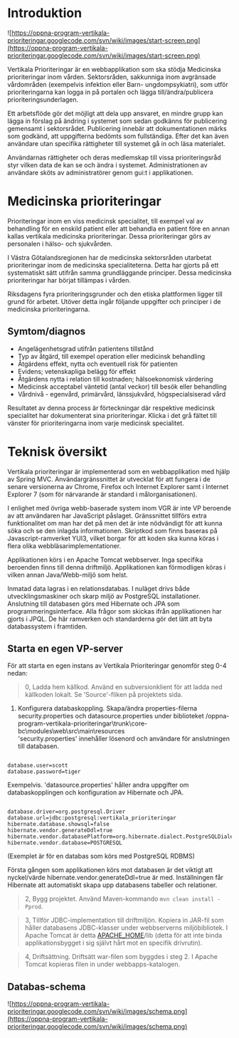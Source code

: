 # Introduktion #

![https://oppna-program-vertikala-prioriteringar.googlecode.com/svn/wiki/images/start-screen.png](https://oppna-program-vertikala-prioriteringar.googlecode.com/svn/wiki/images/start-screen.png)

Vertikala Prioriteringar är en webbapplikation som ska stödja Medicinska prioriteringar inom vården. Sektorsråden, sakkunniga inom avgränsade vårdområden (exempelvis infektion eller Barn- ungdompsykiatri), som utför prioriteringarna kan logga in på portalen och lägga till/ändra/publicera prioriteringsunderlagen.

Ett arbetsflöde gör det möjligt att dela upp ansvaret, en mindre grupp kan lägga in förslag på ändring i systemet som sedan godkänns för publicering gemensamt i sektorsrådet. Publicering innebär att dokumentationen märks som godkänd, att uppgifterna bedömts som fullständiga. Efter det kan även användare utan specifika rättigheter till systemet gå in och läsa materialet.

Användarnas rättigheter och deras medlemskap till vissa prioriteringsråd styr vilken data de kan se och ändra i systemet. Administrationen av användare sköts av administratörer genom gui:t i applikationen.

# Medicinska prioriteringar #
Prioriteringar inom en viss medicinsk specialitet, till exempel val av behandling för en enskild patient eller att behandla en patient före en annan kallas vertikala medicinska prioriteringar. Dessa prioriteringar görs av personalen i hälso- och sjukvården.

I Västra Götalandsregionen har de medicinska sektorsråden utarbetat prioriteringar inom de medicinska specialiteterna. Detta har gjorts på ett systematiskt sätt utifrån samma grundläggande principer. Dessa medicinska prioriteringar har börjat tillämpas i vården.

Riksdagens fyra prioriteringsgrunder och den etiska plattformen ligger till grund för arbetet. Utöver detta ingår följande uppgifter och principer i de medicinska prioriteringarna.

## Symtom/diagnos ##
  * Angelägenhetsgrad utifrån patientens tillstånd
  * Typ av åtgärd, till exempel operation eller medicinsk behandling
  * Åtgärdens effekt, nytta och eventuell risk för patienten
  * Evidens; vetenskapliga belägg för effekt
  * Åtgärdens nytta i relation till kostnaden; hälsoekonomisk värdering
  * Medicinsk acceptabel väntetid (antal veckor) till besök eller behandling
  * Vårdnivå - egenvård, primärvård, länssjukvård, högspecialsiserad vård

Resultatet av denna process är förteckningar där respektive medicinsk specialitet har dokumenterat sina prioriteringar. Klicka i det grå fältet till vänster för prioriteringarna inom varje medicinsk specialitet.


# Teknisk översikt #
Vertikala prioriteringar är implementerad som en webbapplikation med hjälp av Spring MVC. Användargränssnittet är utvecklat för att fungera i de senare versionerna av Chrome, Firefox och Internet Explorer samt i Internet Explorer 7 (som för närvarande är standard i målorganisationen).

I enlighet med övriga webb-baserade system inom VGR är inte VP beroende av att användaren har JavaScript påslaget. Gränssnittet tillförs extra funktionalitet om man har det på men det är inte nödvändigt för att kunna söka och se den inlagda informationen. Skriptkod som finns baseras på Javascript-ramverket YUI3, vilket borgar för att koden ska kunna köras i flera olika webbläsarimplementationer.

Applikationen körs i en Apache Tomcat webbserver. Inga specifika beroenden finns till denna driftmiljö. Applikationen kan förmodligen köras i vilken annan Java/Webb-miljö som helst.

Inmatad data lagras i en relationsdatabas. I nuläget drivs både utvecklingsmaskiner och skarp miljö av PostgreSQL installationer. Anslutning till databasen görs med Hibernate och JPA som programmeringsinterface. Alla frågor som skickas ifrån applikationen har gjorts i JPQL. De här ramverken och standarderna gör det lätt att byta databassystem i framtiden.

## Starta en egen VP-server ##
För att starta en egen instans av Vertikala Prioriteringar genomför steg 0-4 nedan:
> 0, Ladda hem källkod.
Använd en subversionklient för att ladda ned källkoden lokalt. Se 'Source'-fliken på projektets sida.
  1. Konfigurera databaskoppling.
Skapa/ändra properties-filerna security.properties och datasource.properties under biblioteket
/oppna-program-vertikala-prioriteringar\trunk\core-bc\modules\web\src\main\resources\
'security.properties' innehåller lösenord och användare för anslutningen till databasen.
```

database.user=scott
database.password=tiger
```
Exempelvis.
'datasource.properties' håller andra uppgifter om databaskopplingen och konfiguration av Hibernate och JPA.

```

database.driver=org.postgresql.Driver
database.url=jdbc:postgresql:vertikala_prioriteringar
hibernate.database.showsql=false
hibernate.vendor.generateDdl=true
hibernate.vendor.databasePlatform=org.hibernate.dialect.PostgreSQLDialect
hibernate.vendor.database=POSTGRESQL
```
(Exemplet är för en databas som körs med PostgreSQL RDBMS)

Första gången som applikationen körs mot databasen är det viktigt att nyckel/värde hibernate.vendor.generateDdl=true är med. Inställningen får Hibernate att automatiskt skapa upp databasens tabeller och relationer.

> 2, Bygg projektet.
Använd Maven-kommando ```
 mvn clean install -Pprod ```.

> 3, Tillför JDBC-implementation till driftmiljön.
Kopiera in JAR-fil som håller databasens JDBC-klasser under webbserverns miljöbibliotek. I Apache Tomcat är detta [APACHE\_HOME](APACHE_HOME.md)/lib (detta för att inte binda applikationsbygget i sig självt hårt mot en specifik drivrutin).

> 4, Driftsättning.
Driftsätt war-filen som byggdes i steg 2. I Apache Tomcat kopieras filen in under webbapps-katalogen.

## Databas-schema ##
![https://oppna-program-vertikala-prioriteringar.googlecode.com/svn/wiki/images/schema.png](https://oppna-program-vertikala-prioriteringar.googlecode.com/svn/wiki/images/schema.png)